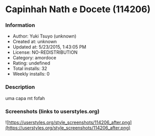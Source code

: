 # Capinhah Nath e Docete (114206)

### Information
- Author: Yuki Tsuyo (unknown)
- Created at: unknown
- Updated at: 5/23/2015, 1:43:05 PM
- License: NO-REDISTRIBUTION
- Category: amordoce
- Rating: undefined
- Total installs: 32
- Weekly installs: 0


### Description
uma capa mt fofah


### Screenshots (links to userstyles.org)
![https://userstyles.org/style_screenshots/114206_after.png](https://userstyles.org/style_screenshots/114206_after.png)


